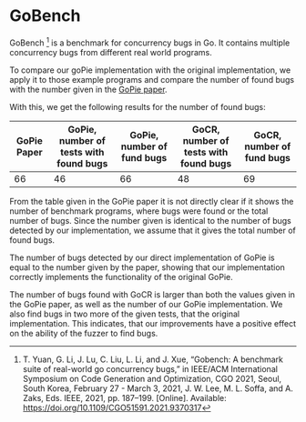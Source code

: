 # GoBench

GoBench [^1] is a benchmark for concurrency bugs in Go. It contains
multiple concurrency bugs from different real world programs.

To compare our goPie implementation with the original implementation,
we apply it to those example programs and compare the number of found bugs with
the number given in the [GoPie paper](../../../relatedWorks/PaperAndTools/Fuzzing/GoPie.md).

With this, we get the following results for the number of found bugs:

| GoPie Paper | GoPie, number of tests with found bugs | GoPie, number of fund bugs |  GoCR, number of tests with found bugs | GoCR, number of fund bugs |
| --- | --- | --- | --- | --- |
| 66 | 46 | 66 | 48 | 69 |


From the table given in the GoPie paper it is not directly clear if it
shows the number of benchmark programs, where bugs were found or the
total number of bugs. Since the number given is identical to the number
of bugs detected by our implementation, we assume that it gives the total
number of found bugs.

The number of bugs detected by our direct implementation of GoPie is equal to
the number given by the paper, showing that our implementation correctly
implements the functionality of the original GoPie.

The number of bugs found with GoCR is larger than both the
values given in the GoPie paper, as well as the number of our GoPie
implementation. We also find bugs in two more of the given tests, that the
original implementation. This indicates, that our improvements have a positive effect
on the ability of the fuzzer to find bugs.

[^1]: T. Yuan, G. Li, J. Lu, C. Liu, L. Li, and J. Xue, “Gobench: A benchmark suite of real-world go concurrency bugs,” in IEEE/ACM International Symposium on Code Generation and Optimization, CGO 2021, Seoul, South Korea, February 27 - March 3, 2021, J. W. Lee, M. L. Soffa, and A. Zaks, Eds. IEEE, 2021, pp. 187–199. [Online]. Available: https://doi.org/10.1109/CGO51591.2021.9370317